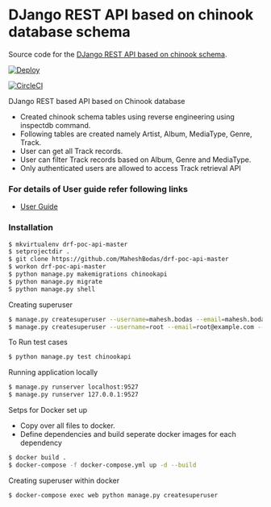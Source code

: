 # DJango REST API based on chinook database schema

Source code for the [DJango REST API based on chinook schema][server].

[server]: https://github.com/MaheshBodas/chinook-poc-api-master

[![Deploy](https://www.herokucdn.com/deploy/button.svg)](https://heroku.com/deploy)

[![CircleCI](https://circleci.com/gh/circleci/circleci-docs.svg?style=svg)](https://circleci.com/gh/MaheshBodas/chinook-poc-api-master)


DJango REST based API based on Chinook database

  - Created chinook schema tables using reverse engineering using inspectdb command.
  - Following tables are created namely Artist, Album, MediaType, Genre, Track.
  - User can get all Track records.
  - User can filter Track records based on Album, Genre and MediaType.
  - Only authenticated users are allowed to access Track retrieval API

### For details of User guide refer following links
- [User Guide](https://github.com/MaheshBodas/chinook-poc-api-master/tree/master/blob/Chinook-PoC-WebAPI-Presentation.pdf)

### Installation

```sh
$ mkvirtualenv drf-poc-api-master
$ setprojectdir .
$ git clone https://github.com/MaheshBodas/drf-poc-api-master
$ workon drf-poc-api-master 
$ python manage.py makemigrations chinookapi
$ python manage.py migrate
S python manage.py shell
```

Creating superuser

```sh
$ manage.py createsuperuser --username=mahesh.bodas --email=mahesh.bodas@gmail.com
$ manage.py createsuperuser --username=root --email=root@example.com --noinput
```

To Run test cases

```sh 
$ python manage.py test chinookapi
```

Running application locally

```sh 
$ manage.py runserver localhost:9527
$ manage.py runserver 127.0.0.1:9527
```

Setps for Docker set up
- Copy over all files to docker.
- Define dependencies and build seperate docker images for each dependency   
    
```sh 
$ docker build .
$ docker-compose -f docker-compose.yml up -d --build
```

Creating superuser within docker

```sh 
$ docker-compose exec web python manage.py createsuperuser 
```
